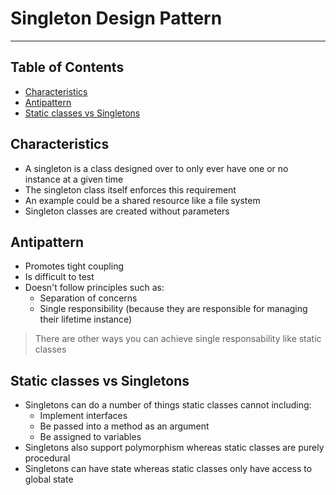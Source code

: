# Singleton Design Pattern

- - - -

## Table of Contents

* [Characteristics](https://github.com/Mr-Bally/DevNotes/blob/main/Programming/DesignPatterns/SingletonDesignPattern.md#characteristics)
* [Antipattern](https://github.com/Mr-Bally/DevNotes/blob/main/Programming/DesignPatterns/SingletonDesignPattern.md#antipattern)
* [Static classes vs Singletons](https://github.com/Mr-Bally/DevNotes/blob/main/Programming/DesignPatterns/SingletonDesignPattern.md#static-classes-vs-singletons)

## Characteristics

* A singleton is a class designed over to only ever have one or no instance at a given time
* The singleton class itself enforces this requirement
* An example could be a shared resource like a file system
* Singleton classes are created without parameters

## Antipattern

* Promotes tight coupling
* Is difficult to test
* Doesn't follow principles such as:
  * Separation of concerns
  * Single responsibility (because they are responsible for managing their lifetime instance)

> There are other ways you can achieve single responsability like static classes

## Static classes vs Singletons

* Singletons can do a number of things static classes cannot including:
  * Implement interfaces
  * Be passed into a method as an argument
  * Be assigned to variables
* Singletons also support polymorphism whereas static classes are purely procedural
* Singletons can have state whereas static classes only have access to global state
